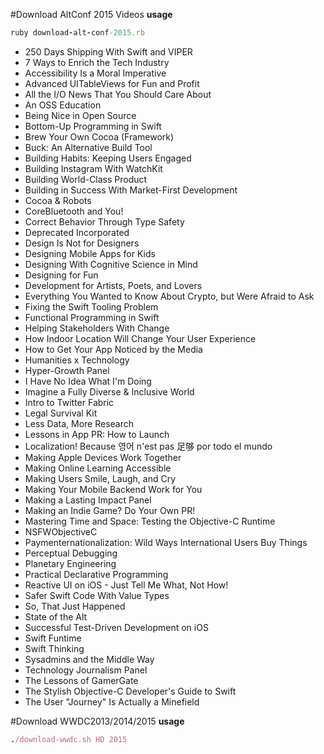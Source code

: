 #Download AltConf 2015 Videos
**usage**
```ruby
ruby download-alt-conf-2015.rb
```

* 250 Days Shipping With Swift and VIPER
* 7 Ways to Enrich the Tech Industry
* Accessibility Is a Moral Imperative
* Advanced UITableViews for Fun and Profit
* All the I/O News That You Should Care About
* An OSS Education
* Being Nice in Open Source
* Bottom-Up Programming in Swift
* Brew Your Own Cocoa (Framework)
* Buck: An Alternative Build Tool
* Building Habits: Keeping Users Engaged
* Building Instagram With WatchKit
* Building World-Class Product
* Building in Success With Market-First Development
* Cocoa & Robots
* CoreBluetooth and You!
* Correct Behavior Through Type Safety
* Deprecated Incorporated
* Design Is Not for Designers
* Designing Mobile Apps for Kids
* Designing With Cognitive Science in Mind
* Designing for Fun
* Development for Artists, Poets, and Lovers
* Everything You Wanted to Know About Crypto, but Were Afraid to Ask
* Fixing the Swift Tooling Problem
* Functional Programming in Swift
* Helping Stakeholders With Change
* How Indoor Location Will Change Your User Experience
* How to Get Your App Noticed by the Media
* Humanities x Technology
* Hyper-Growth Panel
* I Have No Idea What I'm Doing
* Imagine a Fully Diverse & Inclusive World
* Intro to Twitter Fabric
* Legal Survival Kit
* Less Data, More Research
* Lessons in App PR: How to Launch
* Localization! Because 영어 n'est pas 足够 por todo el mundo
* Making Apple Devices Work Together
* Making Online Learning Accessible
* Making Users Smile, Laugh, and Cry
* Making Your Mobile Backend Work for You
* Making a Lasting Impact Panel
* Making an Indie Game? Do Your Own PR!
* Mastering Time and Space: Testing the Objective-C Runtime
* NSFWObjectiveC
* Paymenternationalization: Wild Ways International Users Buy Things
* Perceptual Debugging
* Planetary Engineering
* Practical Declarative Programming
* Reactive UI on iOS - Just Tell Me What, Not How!
* Safer Swift Code With Value Types
* So, That Just Happened
* State of the Alt
* Successful Test-Driven Development on iOS
* Swift Funtime
* Swift Thinking
* Sysadmins and the Middle Way
* Technology Journalism Panel
* The Lessons of GamerGate
* The Stylish Objective-C Developer's Guide to Swift
* The User "Journey" Is Actually a Minefield



#Download WWDC2013/2014/2015
**usage**
```ruby
./download-wwdc.sh HD 2015
```

